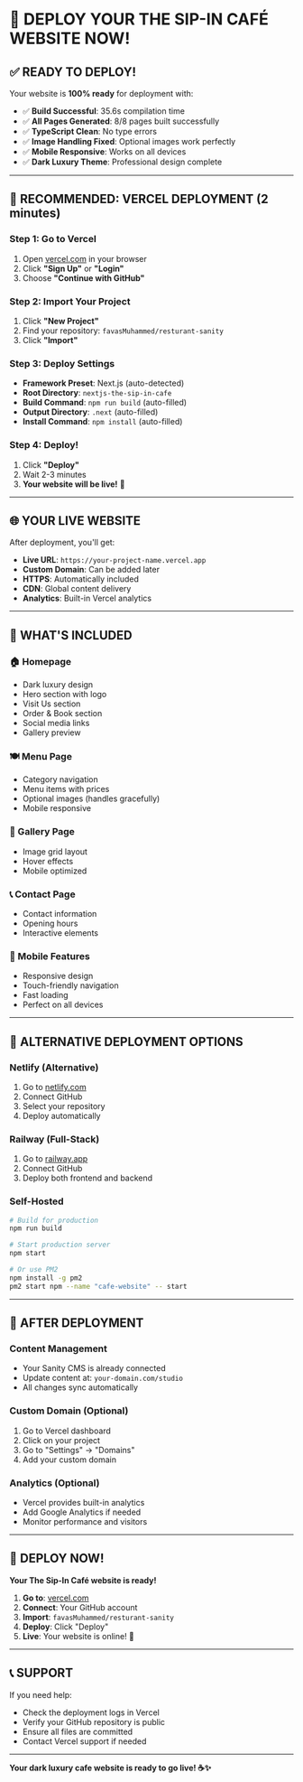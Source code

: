 # 🚀 DEPLOY YOUR THE SIP-IN CAFÉ WEBSITE NOW!

## ✅ **READY TO DEPLOY!**

Your website is **100% ready** for deployment with:
- ✅ **Build Successful**: 35.6s compilation time
- ✅ **All Pages Generated**: 8/8 pages built successfully
- ✅ **TypeScript Clean**: No type errors
- ✅ **Image Handling Fixed**: Optional images work perfectly
- ✅ **Mobile Responsive**: Works on all devices
- ✅ **Dark Luxury Theme**: Professional design complete

---

## 🎯 **RECOMMENDED: VERCEL DEPLOYMENT (2 minutes)**

### **Step 1: Go to Vercel**
1. Open [vercel.com](https://vercel.com) in your browser
2. Click **"Sign Up"** or **"Login"**
3. Choose **"Continue with GitHub"**

### **Step 2: Import Your Project**
1. Click **"New Project"**
2. Find your repository: `favasMuhammed/resturant-sanity`
3. Click **"Import"**

### **Step 3: Deploy Settings**
- **Framework Preset**: Next.js (auto-detected)
- **Root Directory**: `nextjs-the-sip-in-cafe`
- **Build Command**: `npm run build` (auto-filled)
- **Output Directory**: `.next` (auto-filled)
- **Install Command**: `npm install` (auto-filled)

### **Step 4: Deploy!**
1. Click **"Deploy"**
2. Wait 2-3 minutes
3. **Your website will be live!** 🎉

---

## 🌐 **YOUR LIVE WEBSITE**

After deployment, you'll get:
- **Live URL**: `https://your-project-name.vercel.app`
- **Custom Domain**: Can be added later
- **HTTPS**: Automatically included
- **CDN**: Global content delivery
- **Analytics**: Built-in Vercel analytics

---

## 📱 **WHAT'S INCLUDED**

### **🏠 Homepage**
- Dark luxury design
- Hero section with logo
- Visit Us section
- Order & Book section
- Social media links
- Gallery preview

### **🍽️ Menu Page**
- Category navigation
- Menu items with prices
- Optional images (handles gracefully)
- Mobile responsive

### **📸 Gallery Page**
- Image grid layout
- Hover effects
- Mobile optimized

### **📞 Contact Page**
- Contact information
- Opening hours
- Interactive elements

### **📱 Mobile Features**
- Responsive design
- Touch-friendly navigation
- Fast loading
- Perfect on all devices

---

## 🔧 **ALTERNATIVE DEPLOYMENT OPTIONS**

### **Netlify (Alternative)**
1. Go to [netlify.com](https://netlify.com)
2. Connect GitHub
3. Select your repository
4. Deploy automatically

### **Railway (Full-Stack)**
1. Go to [railway.app](https://railway.app)
2. Connect GitHub
3. Deploy both frontend and backend

### **Self-Hosted**
```bash
# Build for production
npm run build

# Start production server
npm start

# Or use PM2
npm install -g pm2
pm2 start npm --name "cafe-website" -- start
```

---

## 🎊 **AFTER DEPLOYMENT**

### **Content Management**
- Your Sanity CMS is already connected
- Update content at: `your-domain.com/studio`
- All changes sync automatically

### **Custom Domain (Optional)**
1. Go to Vercel dashboard
2. Click on your project
3. Go to "Settings" → "Domains"
4. Add your custom domain

### **Analytics (Optional)**
- Vercel provides built-in analytics
- Add Google Analytics if needed
- Monitor performance and visitors

---

## 🚀 **DEPLOY NOW!**

**Your The Sip-In Café website is ready!**

1. **Go to**: [vercel.com](https://vercel.com)
2. **Connect**: Your GitHub account
3. **Import**: `favasMuhammed/resturant-sanity`
4. **Deploy**: Click "Deploy"
5. **Live**: Your website is online! 🎉

---

## 📞 **SUPPORT**

If you need help:
- Check the deployment logs in Vercel
- Verify your GitHub repository is public
- Ensure all files are committed
- Contact Vercel support if needed

---

**Your dark luxury cafe website is ready to go live! ☕️✨**

